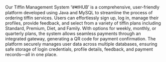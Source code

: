 Our Tiffin Management System ‘डब्बाHUB’ is a comprehensive, user-friendly platform developed using Java and MySQL to streamline the process of ordering tiffin services. Users can effortlessly sign up, log in, manage their profiles, provide feedback, and select from a variety of tiffin plans including Standard, Premium, Diet, and Family.
With options for weekly, monthly, or quarterly plans, the system allows seamless payments through an integrated gateway, generating a QR code for payment confirmation. The platform securely manages user data across multiple databases, ensuring safe storage of login credentials, profile details, feedback, and payment records—all in one place.
